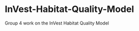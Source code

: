 InVest-Habitat-Quality-Model
============================

Group 4 work on the InVest Habitat Quality Model
